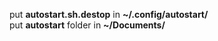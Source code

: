 put **autostart.sh.destop** in **~/.config/autostart/**  
put **autostart** folder in **~/Documents/**
